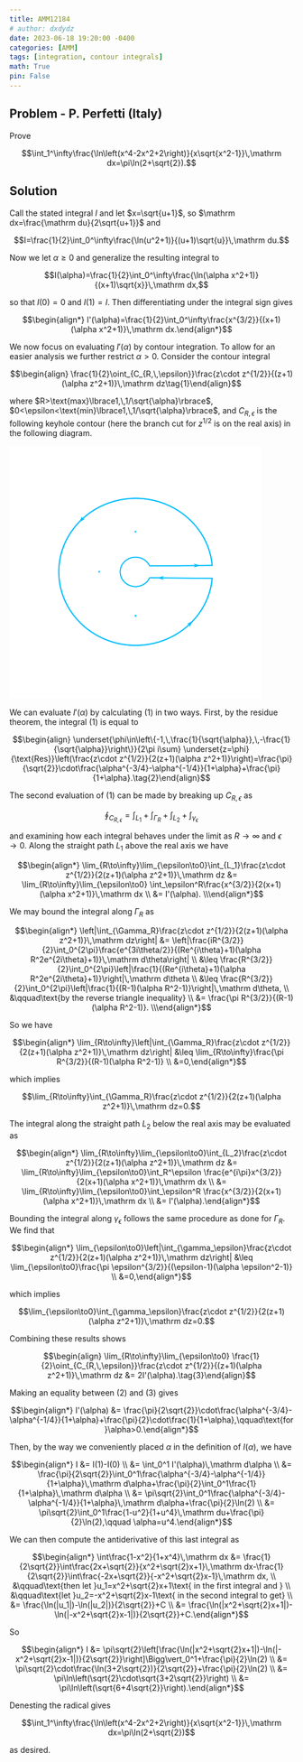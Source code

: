 ```yaml
---
title: AMM12184
# author: dxdydz
date: 2023-06-18 19:20:00 -0400
categories: [AMM]
tags: [integration, contour integrals]
math: True
pin: False
---
```


## Problem - P. Perfetti (Italy)

Prove

$$\int_1^\infty\frac{\ln\left(x^4-2x^2+2\right)}{x\sqrt{x^2-1}}\,\mathrm dx=\pi\ln(2+\sqrt{2}).$$

## Solution

Call the stated integral $I$ and let $x=\sqrt{u+1}$, so $\mathrm dx=\frac{\mathrm du}{2\sqrt{u+1}}$ and

$$I=\frac{1}{2}\int_0^\infty\frac{\ln(u^2+1)}{(u+1)\sqrt{u}}\,\mathrm du.$$

Now we let $\alpha\geq0$ and generalize the resulting integral to

$$I(\alpha)=\frac{1}{2}\int_0^\infty\frac{\ln(\alpha x^2+1)}{(x+1)\sqrt{x}}\,\mathrm dx,$$

so that $I(0)=0$ and $I(1)=I$. Then differentiating under the integral sign gives

$$\begin{align*}    I'(\alpha)=\frac{1}{2}\int_0^\infty\frac{x^{3/2}}{(x+1)(\alpha x^2+1)}\,\mathrm dx.\end{align*}$$

We now focus on evaluating $I'(\alpha)$ by contour integration. To allow for an easier analysis we further restrict $\alpha>0$. Consider the contour integral

$$\begin{align}    \frac{1}{2}\oint_{C_{R,\,\epsilon}}\frac{z\cdot z^{1/2}}{(z+1)(\alpha z^2+1)}\,\mathrm dz\tag{1}\end{align}$$

where $R>\text{max}\lbrace1,\,1/\sqrt{\alpha}\rbrace$, $0<\epsilon<\text{min}\lbrace1,\,1/\sqrt{\alpha}\rbrace$, and $C_{R,\,\epsilon}$ is the following keyhole contour (here the branch cut for $z^{1/2}$ is on the real axis) in the following diagram.

![](https://raw.githubusercontent.com/VolumeElement/VolumeElement.github.io/main/images/AMM12184_edit2.png)

We can evaluate $I'(\alpha)$ by calculating $(1)$ in two ways. First, by the residue theorem, the integral $(1)$ is equal to

$$\begin{align}    \underset{\phi\in\left\{-1,\,\frac{1}{\sqrt{\alpha}},\,-\frac{1}{\sqrt{\alpha}}\right\}}{2\pi i\sum} \underset{z=\phi}{\text{Res}}\left(\frac{z\cdot z^{1/2}}{2(z+1)(\alpha z^2+1)}\right)=\frac{\pi}{\sqrt{2}}\cdot\frac{\alpha^{-3/4}-\alpha^{-1/4}}{1+\alpha}+\frac{\pi}{1+\alpha}.\tag{2}\end{align}$$

The second evaluation of $(1)$ can be made by breaking up $C_{R,\,\epsilon}$ as

$$\oint_{C_{R,\,\epsilon}}=\int_{L_1}+\int_{\Gamma_R}+\int_{L_2}+\int_{\gamma_\epsilon}$$

and examining how each integral behaves under the limit as $R\to\infty$ and $\epsilon\to0$. Along the straight path $L_1$ above the real axis we have

$$\begin{align*}    \lim_{R\to\infty}\lim_{\epsilon\to0}\int_{L_1}\frac{z\cdot z^{1/2}}{2(z+1)(\alpha z^2+1)}\,\mathrm dz &= \lim_{R\to\infty}\lim_{\epsilon\to0} \int_\epsilon^R\frac{x^{3/2}}{2(x+1)(\alpha x^2+1)}\,\mathrm dx \\    &= I'(\alpha). \\\end{align*}$$

We may bound the integral along $\Gamma_R$ as

$$\begin{align*}    \left|\int_{\Gamma_R}\frac{z\cdot z^{1/2}}{2(z+1)(\alpha z^2+1)}\,\mathrm dz\right| &= \left|\frac{iR^{3/2}}{2}\int_0^{2\pi}\frac{e^{3i\theta/2}}{(Re^{i\theta}+1)(\alpha R^2e^{2i\theta}+1)}\,\mathrm d\theta\right| \\     &\leq \frac{R^{3/2}}{2}\int_0^{2\pi}\left|\frac{1}{(Re^{i\theta}+1)(\alpha R^2e^{2i\theta}+1)}\right|\,\mathrm d\theta \\     &\leq \frac{R^{3/2}}{2}\int_0^{2\pi}\left|\frac{1}{(R-1)(\alpha R^2-1)}\right|\,\mathrm d\theta, \\     &\qquad\text{by the reverse triangle inequality} \\     &= \frac{\pi R^{3/2}}{(R-1)(\alpha R^2-1)}. \\\end{align*}$$

So we have

$$\begin{align*}    \lim_{R\to\infty}\left|\int_{\Gamma_R}\frac{z\cdot z^{1/2}}{2(z+1)(\alpha z^2+1)}\,\mathrm dz\right| &\leq \lim_{R\to\infty}\frac{\pi R^{3/2}}{(R-1)(\alpha R^2-1)} \\    &=0,\end{align*}$$

which implies

$$\lim_{R\to\infty}\int_{\Gamma_R}\frac{z\cdot z^{1/2}}{2(z+1)(\alpha z^2+1)}\,\mathrm dz=0.$$

The integral along the straight path $L_2$ below the real axis may be evaluated as

$$\begin{align*}    \lim_{R\to\infty}\lim_{\epsilon\to0}\int_{L_2}\frac{z\cdot z^{1/2}}{2(z+1)(\alpha z^2+1)}\,\mathrm dz &= \lim_{R\to\infty}\lim_{\epsilon\to0}\int_R^\epsilon \frac{e^{i\pi}x^{3/2}}{2(x+1)(\alpha x^2+1)}\,\mathrm dx \\    &= \lim_{R\to\infty}\lim_{\epsilon\to0}\int_\epsilon^R \frac{x^{3/2}}{2(x+1)(\alpha x^2+1)}\,\mathrm dx \\    &= I'(\alpha).\end{align*}$$

Bounding the integral along $\gamma_\epsilon$ follows the same procedure as done for $\Gamma_R$. We find that

$$\begin{align*}    \lim_{\epsilon\to0}\left|\int_{\gamma_\epsilon}\frac{z\cdot z^{1/2}}{2(z+1)(\alpha z^2+1)}\,\mathrm dz\right| &\leq \lim_{\epsilon\to0}\frac{\pi \epsilon^{3/2}}{(\epsilon-1)(\alpha \epsilon^2-1)} \\    &=0,\end{align*}$$

which implies

$$\lim_{\epsilon\to0}\int_{\gamma_\epsilon}\frac{z\cdot z^{1/2}}{2(z+1)(\alpha z^2+1)}\,\mathrm dz=0.$$

Combining these results shows

$$\begin{align}    \lim_{R\to\infty}\lim_{\epsilon\to0} \frac{1}{2}\oint_{C_{R,\,\epsilon}}\frac{z\cdot z^{1/2}}{(z+1)(\alpha z^2+1)}\,\mathrm dz &= 2I'(\alpha).\tag{3}\end{align}$$

Making an equality between $(2)$ and $(3)$ gives

$$\begin{align*}    I'(\alpha) &= \frac{\pi}{2\sqrt{2}}\cdot\frac{\alpha^{-3/4}-\alpha^{-1/4}}{1+\alpha}+\frac{\pi}{2}\cdot\frac{1}{1+\alpha},\qquad\text{for }\alpha>0.\end{align*}$$

Then, by the way we conveniently placed $\alpha$ in the definition of $I(\alpha)$, we have

$$\begin{align*}    I &= I(1)-I(0) \\      &= \int_0^1 I'(\alpha)\,\mathrm d\alpha \\      &= \frac{\pi}{2\sqrt{2}}\int_0^1\frac{\alpha^{-3/4}-\alpha^{-1/4}}{1+\alpha}\,\mathrm d\alpha+\frac{\pi}{2}\int_0^1\frac{1}{1+\alpha}\,\mathrm d\alpha \\      &= \pi\sqrt{2}\int_0^1\frac{\alpha^{-3/4}-\alpha^{-1/4}}{1+\alpha}\,\mathrm d\alpha+\frac{\pi}{2}\ln(2) \\      &= \pi\sqrt{2}\int_0^1\frac{1-u^2}{1+u^4}\,\mathrm du+\frac{\pi}{2}\ln(2),\qquad \alpha=u^4.\end{align*}$$

We can then compute the antiderivative of this last integral as

$$\begin{align*}    \int\frac{1-x^2}{1+x^4}\,\mathrm dx &= \frac{1}{2\sqrt{2}}\int\frac{2x+\sqrt{2}}{x^2+\sqrt{2}x+1}\,\mathrm dx-\frac{1}{2\sqrt{2}}\int\frac{-2x+\sqrt{2}}{-x^2+\sqrt{2}x-1}\,\mathrm dx, \\    &\qquad\text{then let }u_1=x^2+\sqrt{2}x+1\text{ in the first integral and } \\    &\qquad\text{let }u_2=-x^2+\sqrt{2}x-1\text{ in the second integral to get} \\    &= \frac{\ln(|u_1|)-\ln(|u_2|)}{2\sqrt{2}}+C \\    &= \frac{\ln(|x^2+\sqrt{2}x+1|)-\ln(|-x^2+\sqrt{2}x-1|)}{2\sqrt{2}}+C.\end{align*}$$

So

$$\begin{align*}    I &= \pi\sqrt{2}\left[\frac{\ln(|x^2+\sqrt{2}x+1|)-\ln(|-x^2+\sqrt{2}x-1|)}{2\sqrt{2}}\right]\Bigg\vert_0^1+\frac{\pi}{2}\ln(2) \\    &= \pi\sqrt{2}\cdot\frac{\ln(3+2\sqrt{2})}{2\sqrt{2}}+\frac{\pi}{2}\ln(2) \\    &= \pi\ln\left(\sqrt{2}\cdot\sqrt{3+2\sqrt{2}}\right) \\    &= \pi\ln\left(\sqrt{6+4\sqrt{2}}\right).\end{align*}$$

Denesting the radical gives

$$\int_1^\infty\frac{\ln\left(x^4-2x^2+2\right)}{x\sqrt{x^2-1}}\,\mathrm dx=\pi\ln(2+\sqrt{2})$$

as desired.